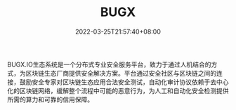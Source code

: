 ﻿---
weight: 
title: "BUGX"
description: "BUGX.IO生态系统是一个分布式专业安全服务平台，致力于通过人机结合的方式，为区块链生态厂商提供安全解决方案"
date: 2022-03-25T21:57:40+08:00
lastmod: 2022-03-25T16:45:40+08:00
draft: false
authors: ["Metabd"]
featuredImage: "bugx.jpg"
link: ""
tags: ["安全机构","BUGX"]
categories: ["navigation"]
navigation: ["安全机构"]
lightgallery: true
toc: true
pinned: false
recommend: false
recommend1: false
---
BUGX.IO生态系统是一个分布式专业安全服务平台，致力于通过人机结合的方式，为区块链生态厂商提供安全解决方案。平台通过安全社区与区块链之间的连接，鼓励安全专家对区块链生态应用合法安全测试，自动化审计协议依赖于去中心化的区块链网络，缓解整个流程中可能的恶意行为，为人工和自动化安全检测提供所需的算力和可靠的信用保障。
